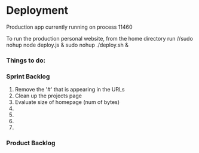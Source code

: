 # Deployment

Production app currently running on process
11460

To run the production personal website, from the home directory run
//sudo nohup node deploy.js &
sudo nohup ./deploy.sh &


 
### Things to do:
 
 
 
 
### Sprint Backlog
1. Remove the '#' that is appearing in the URLs
2. Clean up the projects page
3. Evaluate size of homepage (num of bytes)
4.
5.
6.
7. 
 
### Product Backlog
  
 
 
